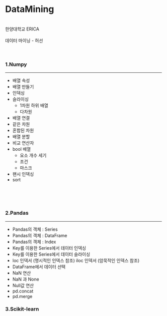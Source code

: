 # DataMining
<br/>
한양대학교 ERICA <br/>
<br/>데이터 마이닝 - 허선
<br/>
<br/>
<br/>

### 1.Numpy
----------------
* 배열 속성
* 배열 만들기
* 인덱싱
* 슬라이싱
  * 1차원 하위 배열
  * 다차원
* 배열 연결
 * 같은 차원
 * 혼합된 차원
* 배열 분할
* 비교 연산자
* bool 배열
  * 요소 개수 세기
  * 조건
  * 마스크
 * 팬시 인덱싱
 * sort
<br/>
<br/>
<br/>

### 2.Pandas
***
* Pandas의 객체 : Series
* Pandas의 객체  : DataFrame
* Pandas의 객체  : Index
* Key를 이용한  Series에서 데이터 인덱싱
* Key를 이용한  Series에서 데이터 슬라이싱
* loc 인덱서 (명시적인 인덱스 참조) iloc 인덱서 (암묵적인 인덱스 참조)
* DataFrame에서 데이터 선택
* NaN 연산
* NaN 과 None
* Null값 연산
* pd.concat
* pd.merge

### 3.Scikit-learn
<br/>
<br/>
<br/>
